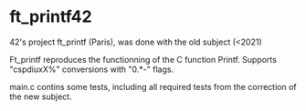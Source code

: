 # ft_printf42
42's project ft_printf (Paris), was done with the old subject (&lt;2021)

Ft_printf reproduces the functionning of the C function Printf. Supports "cspdiuxX%" conversions with "0.*-" flags.


main.c contins some tests, including all required tests from the correction of the new subject.
